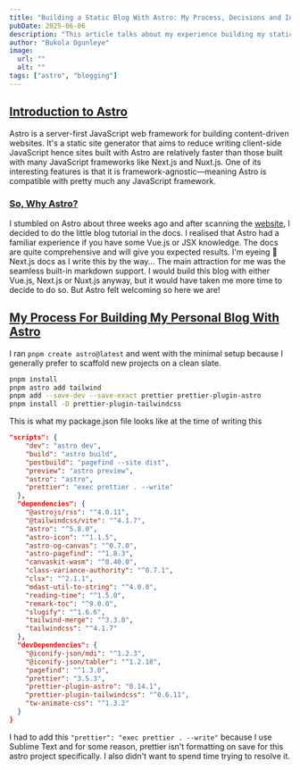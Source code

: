```yaml
---
title: "Building a Static Blog With Astro: My Process, Decisions and Insights"
pubDate: 2025-06-06
description: "This article talks about my experience building my static blog—this blog, with Astro. I deployed to Cloudflare, and used pnpm, tailwind, and mostly astro-focused plugins like astro-og-canvas."
author: "Bukola Ogunleye"
image:
  url: ""
  alt: ""
tags: ["astro", "blogging"]
---
```


## [Introduction to Astro](#introduction-to-astro)

Astro is a server-first JavaScript web framework for building content-driven websites. It's a static site generator that aims to reduce writing client-side JavaScript hence sites built with Astro are relatively faster than those built with many JavaScript frameworks like Next.js and Nuxt.js. One of its interesting features is that it is framework-agnostic—meaning Astro is compatible with pretty much any JavaScript framework.

### [So, Why Astro?](#so-why-astro)

I stumbled on Astro about three weeks ago and after scanning the [website](https://astro.build), I decided to do the little blog tutorial in the docs. I realised that Astro had a familiar experience if you have some Vue.js or JSX knowledge. The docs are quite comprehensive and will give you expected results. I'm eyeing 🌚 Next.js docs as I write this by the way... The main attraction for me was the seamless built-in markdown support. I would build this blog with either Vue.js, Next.js or Nuxt.js anyway, but it would have taken me more time to decide to do so. But Astro felt welcoming so here we are!

## [My Process For Building My Personal Blog With Astro](#my-process-for-building-my-personal-blog-with-astro)

I ran `pnpm create astro@latest` and went with the minimal setup because I generally prefer to scaffold new projects on a clean slate.

```zsh showLineNumbers
pnpm install
pnpm astro add tailwind
pnpm add --save-dev --save-exact prettier prettier-plugin-astro
pnpm install -D prettier-plugin-tailwindcss
```

This is what my package.json file looks like at the time of writing this

```json showLineNumbers
"scripts": {
    "dev": "astro dev",
    "build": "astro build",
    "postbuild": "pagefind --site dist",
    "preview": "astro preview",
    "astro": "astro",
    "prettier": "exec prettier . --write"
  },
  "dependencies": {
    "@astrojs/rss": "^4.0.11",
    "@tailwindcss/vite": "^4.1.7",
    "astro": "^5.8.0",
    "astro-icon": "^1.1.5",
    "astro-og-canvas": "^0.7.0",
    "astro-pagefind": "^1.8.3",
    "canvaskit-wasm": "^0.40.0",
    "class-variance-authority": "^0.7.1",
    "clsx": "^2.1.1",
    "mdast-util-to-string": "^4.0.0",
    "reading-time": "^1.5.0",
    "remark-toc": "^9.0.0",
    "slugify": "^1.6.6",
    "tailwind-merge": "^3.3.0",
    "tailwindcss": "^4.1.7"
  },
  "devDependencies": {
    "@iconify-json/mdi": "^1.2.3",
    "@iconify-json/tabler": "^1.2.18",
    "pagefind": "^1.3.0",
    "prettier": "3.5.3",
    "prettier-plugin-astro": "0.14.1",
    "prettier-plugin-tailwindcss": "^0.6.11",
    "tw-animate-css": "^1.3.2"
  }
}
```

I had to add this `"prettier": "exec prettier . --write"` because I use Sublime Text and for some reason, prettier isn't formatting on save for this astro project specifically. I also didn't want to spend time trying to resolve it.

<!--
- **bold** and _italics._
- *** will create a hr
- lists
- [links](https://astro.build)
- <https://astro.build> will show as https://astro.build
 -->

<!--
title: Building a Technical Blog With Astro: Insights and Decisions Along the Way
metaDescription: Discover my experience building a static blog with Astro, including insights on deployment to Cloudflare, use of pnpm, tailwind, and astro-focused plugins like astro-og-canvas.
imageAlt: Building a Technical Blog With Astro

title: Building a Technical Blog With Astro: Insights and Decisions
metaDescription: Discover the process of building a static blog with Astro, including insights and key decisions. Learn about deploying to Cloudflare, using pnpm, tailwind, and Astro-focused plugins like astro-og-canvas.
imageAlt: Building a Technical Blog With Astro

title: Building a Static Blog with Astro: My Process and Insights
metaDescription: Discover why I chose Astro to build my technical blog and learn about my process deploying to Cloudflare, using pnpm, tailwind, and astro-focused plugins like astro-og-canvas. Gain insights and decisions along the way.
imageAlt: Astro static blog building process
 -->

 <!-- 
 Astro, Tailwind, and Cloudflare Pages: A Perfect Trio for Bloggers 
 My Experince with Astro: Building a Blog from Scratch
 Why Astro is the Best Choice for Your Next Blog
 Insights from Building My Technical Blog with Astro
 -->

